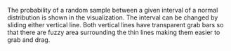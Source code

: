 The probability of a random sample between a given interval of a normal distribution is shown in the visualization.  The 
interval can be changed by sliding either vertical line. Both vertical lines have transparent grab bars so that there are 
fuzzy area surrounding the thin lines making them easier to grab and drag. 